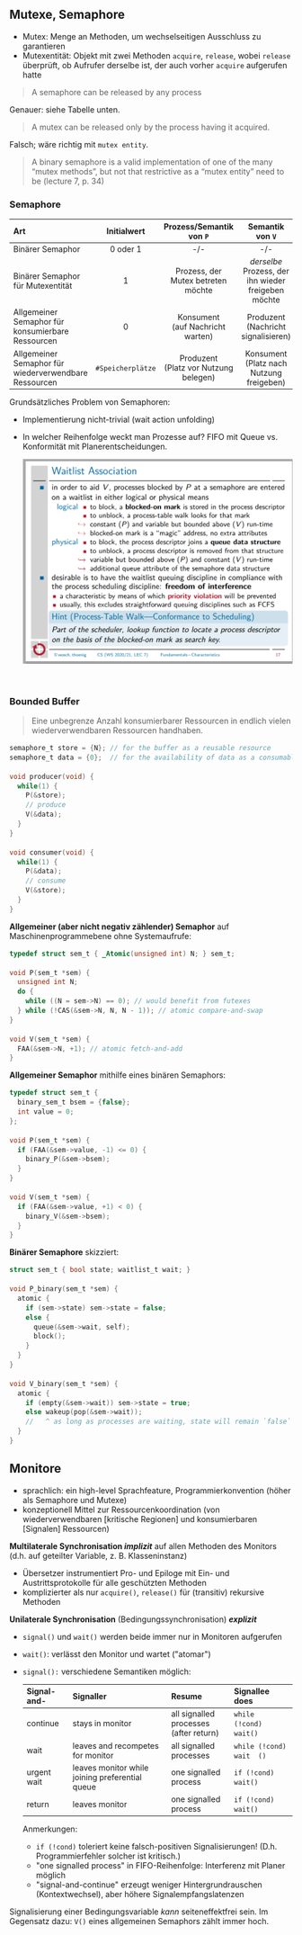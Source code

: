 ## Mutexe, Semaphore

- Mutex: Menge an Methoden, um wechselseitigen Ausschluss zu garantieren
- Mutexentität: Objekt mit zwei Methoden `acquire`, `release`, wobei `release` überprüft, ob Aufrufer derselbe ist, der auch vorher `acquire` aufgerufen hatte

> A semaphore can be released by any process

Genauer: siehe Tabelle unten.

> A mutex can be released only by the process having it acquired.

Falsch; wäre richtig mit `mutex entity`.

> A binary semaphore is a valid implementation of one of the many “mutex methods”, but not that restrictive as a “mutex entity” need to be (lecture 7, p. 34)


### Semaphore

| Art | Initialwert | Prozess/Semantik von `P` | Semantik von `V` | Autorisierung für `V` nötig?
|:-|:-:|:-:|:-:|-|
| Binärer Semaphor | 0 oder 1 | -/- | -/- | optional
| Binärer Semaphor für Mutexentität | 1 | Prozess, der Mutex betreten möchte | *derselbe* Prozess, der ihn wieder freigeben möchte | zwingend
| Allgemeiner Semaphor für konsumierbare Ressourcen | 0 | Konsument<br>(auf Nachricht warten) | Produzent<br>(Nachricht signalisieren) | falsch
| Allgemeiner Semaphor für wiederverwendbare Ressourcen | `#Speicherplätze` | Produzent<br>(Platz vor Nutzung belegen) | Konsument<br>(Platz nach Nutzung freigeben) | falsch

Grundsätzliches Problem von Semaphoren:

- Implementierung nicht-trivial (wait action unfolding)
- In welcher Reihenfolge weckt man Prozesse auf? FIFO mit Queue vs. Konformität mit Planerentscheidungen.

  <img src="./media/_nice_slide-lec7-sem-waitlist.png" width="500" />

<br>

### Bounded Buffer

> Eine unbegrenze Anzahl konsumierbarer Ressourcen in endlich vielen wiederverwendbaren Ressourcen handhaben.

```c
semaphore_t store = {N}; // for the buffer as a reusable resource
semaphore_t data = {0};  // for the availability of data as a consumable resource (signal)

void producer(void) {
  while(1) {
    P(&store);
    // produce
    V(&data);
  }
}

void consumer(void) {
  while(1) {
    P(&data);
    // consume
    V(&store);
  }
}
```

**Allgemeiner (aber nicht negativ zählender) Semaphor** auf Maschinenprogrammebene ohne Systemaufrufe:

```c
typedef struct sem_t { _Atomic(unsigned int) N; } sem_t;

void P(sem_t *sem) {
  unsigned int N;
  do {
    while ((N = sem->N) == 0); // would benefit from futexes
  } while (!CAS(&sem->N, N, N - 1)); // atomic compare-and-swap
}

void V(sem_t *sem) {
  FAA(&sem->N, +1); // atomic fetch-and-add
}
```

**Allgemeiner Semaphor** mithilfe eines binären Semaphors:

```c
typedef struct sem_t {
  binary_sem_t bsem = {false};
  int value = 0;
};

void P(sem_t *sem) {
  if (FAA(&sem->value, -1) <= 0) {
    binary_P(&sem->bsem);
  }
}

void V(sem_t *sem) {
  if (FAA(&sem->value, +1) < 0) {
    binary_V(&sem->bsem); 
  }
}
```

**Binärer Semaphore** skizziert:

```c
struct sem_t { bool state; waitlist_t wait; }

void P_binary(sem_t *sem) {
  atomic {
    if (sem->state) sem->state = false;
    else {
      queue(&sem->wait, self);
      block();
    }
  }
}

void V_binary(sem_t *sem) {
  atomic {
    if (empty(&sem->wait)) sem->state = true;
    else wakeup(pop(&sem->wait));
    //   ^ as long as processes are waiting, state will remain `false`
  }
}
```

## Monitore

- sprachlich: ein high-level Sprachfeature, Programmierkonvention (höher als Semaphore und Mutexe)
- konzeptionell Mittel zur Ressourcenkoordination (von wiederverwendbaren \[kritische Regionen\] und konsumierbaren \[Signalen\] Ressourcen)


**Multilaterale Synchronisation *implizit*** auf allen Methoden des Monitors (d.h. auf geteilter Variable, z. B. Klasseninstanz)
  - Übersetzer instrumentiert Pro- und Epiloge mit Ein- und Austrittsprotokolle für alle geschützten Methoden
  - komplizierter als nur `acquire()`, `release()` für (transitiv) rekursive Methoden

**Unilaterale Synchronisation** (Bedingungssynchronisation) ***explizit***

- `signal()` und `wait()` werden beide immer nur in Monitoren aufgerufen
- `wait()`: verlässt den Monitor und wartet ("atomar")
- `signal():` verschiedene Semantiken möglich:

  Signal-and- | Signaller | Resume | Signallee does
  |-|-|-|-|
  |continue|stays in monitor|all signalled processes<br>(after return) | `while   (!cond) wait()`
  |wait|leaves and recompetes for monitor|all signalled processes| `while (!cond) wait  ()`
  |urgent wait|leaves monitor while joining preferential queue|one signalled process |   `if (!cond) wait()`
  |return|leaves monitor|one signalled process | `if (!cond) wait()`

  Anmerkungen:
  
  
  - `if (!cond)` toleriert keine falsch-positiven Signalisierungen! (D.h.   Programmierfehler solcher ist kritisch.)
  - "one signalled process" in FIFO-Reihenfolge: Interferenz mit Planer möglich
  - "signal-and-continue" erzeugt weniger Hintergrundrauschen (Kontextwechsel), aber   höhere Signalempfangslatenzen


Signalisierung einer Bedingungsvariable *kann* seiteneffektfrei sein. Im Gegensatz dazu: `V()` eines allgemeinen  Semaphors zählt immer hoch.